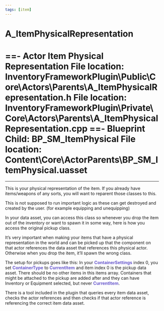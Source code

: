 ```yaml
---
tags: [item]
---
```


# A_ItemPhysicalRepresentation
==- Actor Item Physical Representation
File location: InventoryFrameworkPlugin\Public\Core\Actors\Parents\A_ItemPhysicalRepresentation.h
File location: InventoryFrameworkPlugin\Private\Core\Actors\Parents\A_ItemPhysicalRepresentation.cpp
==- Blueprint Child: BP_SM_ItemPhysical
File location: Content\Core\ActorParents\BP_SM_ItemPhysical.uasset
===
---

This is your physical representation of the item. If you already have items/weapons of any sorts, you will want to reparent those classes to this.

This is not supposed to run important logic as these can get destroyed and created by the user. (for example equipping and unequipping)

In your data asset, you can access this class so whenever you drop the item out of the inventory or want to spawn it in some way, here is how you access the original pickup class.

It’s very important when making your items that have a physical representation in the world and can be picked up that the component on that actor references the data asset that references this physical actor. Otherwise when you drop the item, it’ll spawn the wrong class.

The setup for pickups goes like this: In your <span style="color:slateblue">**ContainerSettings**</span> index 0, you set <span style="color:slateblue">**ContainerType**</span> to <span style="color:slateblue">**CurrentItem**</span> and item index 0 is the pickup data asset. There should be no other items in this items array.
Containers that might be attached to the pickup are added after and they can have Inventory or Equipment selected, but never <span style="color:slateblue">**CurrentItem**</span>.

There is a tool included in the plugin that queries every item data asset, checks the actor references and then checks if that actor reference is referencing the correct item data asset.
